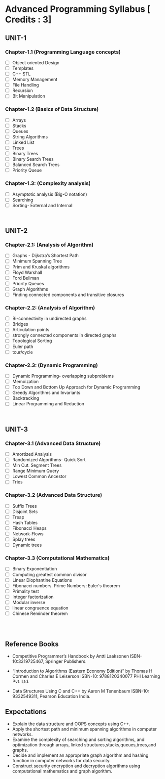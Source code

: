 # Advanced Programming Syllabus [ Credits : 3]

## UNIT-1

### Chapter-1.1 (Programming Language concepts)

- [ ] Object oriented Design
- [ ] Templates
- [ ] C++ STL
- [ ] Memory Management
- [ ] File Handling
- [ ] Recursion
- [ ] Bit Manipulation

### Chapter-1.2 (Basics of Data Structure)

- [ ] Arrays
- [ ] Stacks
- [ ] Queues
- [ ] String Algorithms
- [ ] Linked List
- [ ] Trees
- [ ] Binary Trees
- [ ] Binary Search Trees
- [ ] Balanced Search Trees
- [ ] Priority Queue

### Chapter-1.3: (Complexity analysis)

- [ ] Asymptotic analysis (Big-O notation)
- [ ] Searching
- [ ] Sorting- External and Internal

</br>

## UNIT-2

### Chapter-2.1: (Analysis of Algorithm)

- [ ] Graphs - Dijkstra’s Shortest Path
- [ ] Minimum Spanning Tree
- [ ] Prim and Kruskal algorithms
- [ ] Floyd Warshall
- [ ] Ford Bellman
- [ ] Priority Queues
- [ ] Graph Algorithms
- [ ] Finding connected components and transitive closures

### Chapter-2.2: (Analysis of Algorithm)

- [ ] Bi-connectivity in undirected graphs
- [ ] Bridges
- [ ] Articulation points
- [ ] strongly connected components in directed graphs
- [ ] Topological Sorting
- [ ] Euler path
- [ ] tour/cycle

### Chapter-2.3: (Dynamic Programming)

- [ ] Dynamic Programming- overlapping subproblems
- [ ] Memoization
- [ ] Top Down and Bottom Up Approach for Dynamic Programming
- [ ] Greedy Algorithms and Invariants
- [ ] Backtracking
- [ ] Linear Programming and Reduction

</br>

## UNIT-3

### Chapter-3.1 (Advanced Data Structure)

- [ ] Amortized Analysis
- [ ] Randomized Algorithms- Quick Sort
- [ ] Min Cut. Segment Trees
- [ ] Range Minimum Query
- [ ] Lowest Common Ancestor
- [ ] Tries

### Chapter-3.2 (Advanced Data Structure)

- [ ] Suffix Trees
- [ ] Disjoint Sets
- [ ] Treap
- [ ] Hash Tables
- [ ] Fibonacci Heaps
- [ ] Network-Flows
- [ ] Splay trees
- [ ] Dynamic trees

### Chapter-3.3 (Computational Mathematics)

- [ ] Binary Exponentiation
- [ ] Computing greatest common divisor
- [ ] Linear Diophantine Equations
- [ ] Fibonacci numbers.  Prime Numbers: Euler's theorem
- [ ] Primality test
- [ ] Integer factorization
- [ ] Modular inverse
- [ ] linear congruence equation
- [ ] Chinese Reminder theorem

</br>
</br>

## Reference Books

- Competitive Programmer’s Handbook by Antti Laaksonen ISBN-10:3319725467, Springer Publishers.

- “Introduction to Algorithms (Eastern Economy Edition)” by Thomas H Cormen and Charles E Leiserson ISBN-10: 9788120340077 PHI Learning Pvt. Ltd.

- Data Structures Using C and C++ by Aaron M Tenenbaum ISBN-10: 9332549311, Pearson Education India.

## Expectations

- Explain the data structure and OOPS concepts using C++.
- Apply the shortest path and minimum spanning algorithms in computer networks.
- Examine the complexity of searching and sorting algorithms, and optimization through arrays, linked structures,stacks,queues,trees,and graphs.
- Decide and implement an appropriate graph algorithm and hashing function in computer networks for data security.
- Construct security encryption and decryption algorithms using computational mathematics and graph algorithm.
